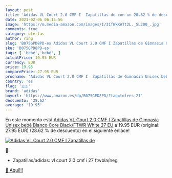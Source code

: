 ```yaml
---
layout: post
title: 'Adidas VL Court 2.0 CMF I  Zapatillas de con un 28.62 % de descuento'
date: 2021-02-06 06:15:56
image: 'https://m.media-amazon.com/images/I/31fWkKATt2L._SL200_.jpg'
comments: true
category: ofertas
author: ring
slug: 'B075GPD8PD-es Adidas VL Court 2.0 CMF I Zapatillas de Gimnasia Unisex...'
sku: 'B075GPD8PD-es'
tags: [ 'bebé','bebé', ]
actualPrice: 19.95 EUR
currency: EUR
price: 19.95
comparePrice: 27.95 EUR
prodname: 'Adidas VL Court 2.0 CMF I  Zapatillas de Gimnasia Unisex bebé  Blanco Core Black/FTWR White  27 EU'
country: 'es'
flag: '🇪🇸'
brand: 'adidas'
buyurl: 'https://www.amazon.es/dp/B075GPD8PD/?tag=tolees-21'
descuento: '28.62'
average: '19.95'
---
```


En este momento está [Adidas VL Court 2.0 CMF I  Zapatillas de Gimnasia Unisex bebé  Blanco Core Black/FTWR White  27 EU](https://www.amazon.es/dp/B075GPD8PD/?tag=tolees-21) a 19.95 EUR (original: 27.95 EUR) (28.62 %  de descuento) en el siguiente enlace!

[![Adidas VL Court 2.0 CMF I  Zapatillas de](https://m.media-amazon.com/images/I/31fWkKATt2L._SL200_.jpg)](https://www.amazon.es/dp/B075GPD8PD/?tag=tolees-21)

🔎:

- Zapatillas/adidas: vl court 2.0 cmf i 27 ftwbla/neg

[🛒 Aquí!!!](https://www.amazon.es/dp/B075GPD8PD/?tag=tolees-21)
